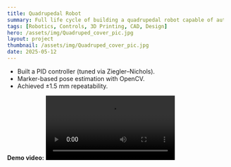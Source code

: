 ```yaml
---
title: Quadrupedal Robot
summary: Full life cycle of building a quadrupedal robot capable of autonomous locomotion
tags: [Robotics, Controls, 3D Printing, CAD, Design]
hero: /assets/img/Quadruped_cover_pic.jpg
layout: project
thumbnail: /assets/img/Quadruped_cover_pic.jpg
date: 2025-05-12
---
```

- Built a PID controller (tuned via Ziegler–Nichols).
- Marker-based pose estimation with OpenCV.
- Achieved ±1.5 mm repeatability.

**Demo video:**
<video controls src="/assets/img/robot-arm-demo.mp4" style="max-width:100%"></video>
